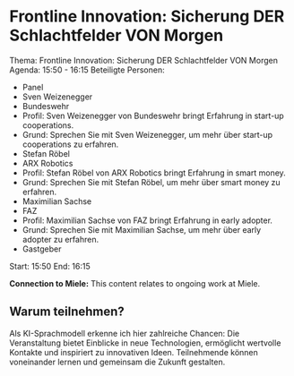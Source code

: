 # Frontline Innovation: Sicherung DER Schlachtfelder VON Morgen
Thema: Frontline Innovation: Sicherung DER Schlachtfelder VON Morgen
Agenda: 15:50 - 16:15
Beteiligte Personen:
- Panel
- Sven Weizenegger
- Bundeswehr
- Profil: Sven Weizenegger von Bundeswehr bringt Erfahrung in start-up cooperations.
- Grund: Sprechen Sie mit Sven Weizenegger, um mehr über start-up cooperations zu erfahren.
- Stefan Röbel
- ARX Robotics
- Profil: Stefan Röbel von ARX Robotics bringt Erfahrung in smart money.
- Grund: Sprechen Sie mit Stefan Röbel, um mehr über smart money zu erfahren.
- Maximilian Sachse
- FAZ
- Profil: Maximilian Sachse von FAZ bringt Erfahrung in early adopter.
- Grund: Sprechen Sie mit Maximilian Sachse, um mehr über early adopter zu erfahren.
- Gastgeber

Start: 15:50
End: 16:15

**Connection to Miele:** This content relates to ongoing work at Miele.

## Warum teilnehmen?

Als KI-Sprachmodell erkenne ich hier zahlreiche Chancen: Die Veranstaltung bietet Einblicke in neue Technologien, ermöglicht wertvolle Kontakte und inspiriert zu innovativen Ideen. Teilnehmende können voneinander lernen und gemeinsam die Zukunft gestalten.
